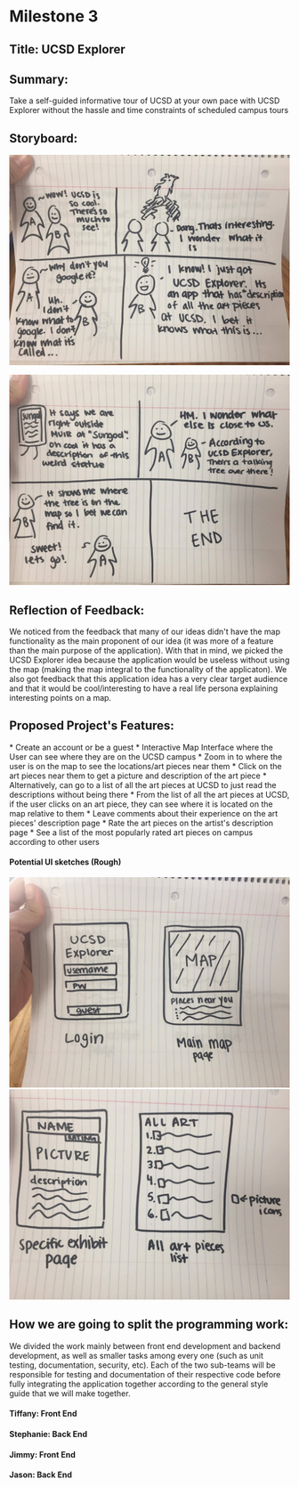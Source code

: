 <h1> Milestone 3 </h1>

<h2> Title: UCSD Explorer</h2>

<h2> Summary: </h2>
<p> Take a self-guided informative tour of UCSD at your own pace with UCSD Explorer without the hassle and time constraints of scheduled campus tours</p>

<h2> Storyboard: </h2>

![alt text][one] 

![alt text][two] 

[one]: images/one.jpg "StoryBoard 1" 
[two]: images/two.jpg "StoryBoard 2" 

<h2> Reflection of Feedback: </h2>
<p> We noticed from the feedback that many of our ideas didn't have the map functionality as the main proponent of our idea (it was more of a feature than the main purpose of the application). With that in mind, we picked the UCSD Explorer idea because the application would be useless without using the map (making the map integral to the functionality of the applicaton). We also got feedback that this application idea has a very clear target audience and that it would be cool/interesting to have a real life persona explaining interesting points on a map. </p>

<h2> Proposed Project's Features: </h2>
* Create an account or be a guest
* Interactive Map Interface where the User can see where they are on the UCSD campus
* Zoom in to where the user is on the map to see the locations/art pieces near them
* Click on the art pieces near them to get a picture and description of the art piece
* Alternatively, can go to a list of all the art pieces at UCSD to just read the descriptions without being there
* From the list of all the art pieces at UCSD, if the user clicks on an art piece, they can see where it is located on the map relative to them
* Leave comments about their experience on the art pieces' description page
* Rate the art pieces on the artist's description page
* See a list of the most popularly rated art pieces on campus according to other users

<h4> Potential UI sketches (Rough) </h4>

![alt text][ui_1] 
![alt text][ui_2] 

[ui_1]: images/ui_one.jpg "UI Sketch 1"
[ui_2]: images/ui_two.jpg "UI Sketch 2"

<h2> How we are going to split the programming work: </h2>
<p> We divided the work mainly between front end development and backend development, as well as smaller tasks among every one (such as unit testing, documentation, security, etc). Each of the two sub-teams will be responsible for testing and documentation of their respective code before fully integrating the application together according to the general style guide that we will make together.</p>
<h4> Tiffany: Front End </h4>
<h4> Stephanie: Back End</h4>
<h4> Jimmy: Front End </h4>
<h4> Jason: Back End</h4>